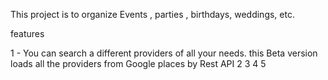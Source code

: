 This project is to organize Events , parties , birthdays, weddings, etc. 


features 

1 - You can search a different providers of all your needs. this Beta version loads all the providers from Google places by Rest API 
2
3
4
5

